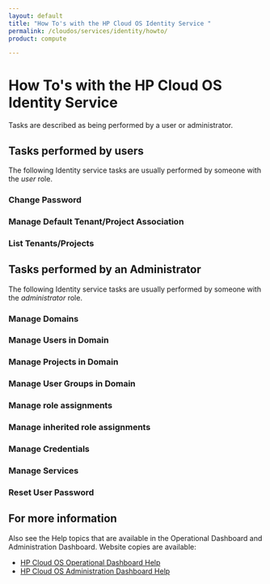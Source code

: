 ```yaml
---
layout: default
title: "How To's with the HP Cloud OS Identity Service "
permalink: /cloudos/services/identity/howto/
product: compute

---
```

<!--PUBLISHED-->
# How To's with the HP Cloud OS Identity Service #

<!-- Taken from http://wiki.hpcloud.net/display/core/Core+Edition+Use+cases#CoreEditionUsecases-OverCloud -->

Tasks are described as being performed by a user or administrator.

## Tasks performed by users ##

The following Identity service tasks are usually performed by someone with the *user* role.

### Change Password 

### Manage Default Tenant/Project Association
### List Tenants/Projects
## Tasks performed by an Administrator ##

The following Identity service tasks are usually performed by someone with the *administrator* role.


### Manage Domains 
### Manage Users in Domain 
### Manage Projects in Domain 
### Manage User Groups in Domain
### Manage role assignments
### Manage inherited role assignments
### Manage Credentials
### Manage Services 
### Reset User Password



## For more information ##

Also see the Help topics that are available in the Operational Dashboard and Administration Dashboard.  Website copies are available:

* [HP Cloud OS Operational Dashboard Help](/cloudos/manage/operational-dashboard/)
* [HP Cloud OS Administration Dashboard Help](/cloudos/manage/administration-dashboard/)